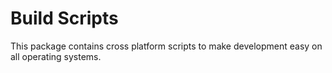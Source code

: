 # Build Scripts

This package contains cross platform scripts to make development easy on all operating systems.

